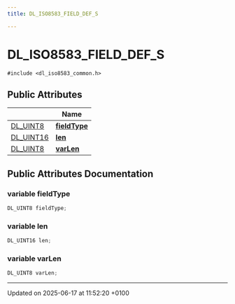 ```yaml
---
title: DL_ISO8583_FIELD_DEF_S

---
```


# DL_ISO8583_FIELD_DEF_S






`#include <dl_iso8583_common.h>`

## Public Attributes

|                | Name           |
| -------------- | -------------- |
| [DL_UINT8](dl__base_8h.md#typedef-dl-uint8) | **[fieldType](struct_d_l___i_s_o8583___f_i_e_l_d___d_e_f___s.md#variable-fieldtype)**  |
| [DL_UINT16](dl__base_8h.md#typedef-dl-uint16) | **[len](struct_d_l___i_s_o8583___f_i_e_l_d___d_e_f___s.md#variable-len)**  |
| [DL_UINT8](dl__base_8h.md#typedef-dl-uint8) | **[varLen](struct_d_l___i_s_o8583___f_i_e_l_d___d_e_f___s.md#variable-varlen)**  |

## Public Attributes Documentation

### variable fieldType

```cpp
DL_UINT8 fieldType;
```


### variable len

```cpp
DL_UINT16 len;
```


### variable varLen

```cpp
DL_UINT8 varLen;
```


-------------------------------

Updated on 2025-06-17 at 11:52:20 +0100